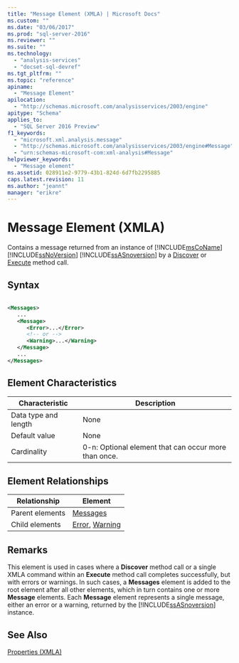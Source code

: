 ```yaml
---
title: "Message Element (XMLA) | Microsoft Docs"
ms.custom: ""
ms.date: "03/06/2017"
ms.prod: "sql-server-2016"
ms.reviewer: ""
ms.suite: ""
ms.technology: 
  - "analysis-services"
  - "docset-sql-devref"
ms.tgt_pltfrm: ""
ms.topic: "reference"
apiname: 
  - "Message Element"
apilocation: 
  - "http://schemas.microsoft.com/analysisservices/2003/engine"
apitype: "Schema"
applies_to: 
  - "SQL Server 2016 Preview"
f1_keywords: 
  - "microsoft.xml.analysis.message"
  - "http://schemas.microsoft.com/analysisservices/2003/engine#Message"
  - "urn:schemas-microsoft-com:xml-analysis#Message"
helpviewer_keywords: 
  - "Message element"
ms.assetid: 028911e2-9779-43b1-824d-6d7fb2295885
caps.latest.revision: 11
ms.author: "jeannt"
manager: "erikre"
---
```

# Message Element (XMLA)
  Contains a message returned from an instance of [!INCLUDE[msCoName](../../../advanced-analytics/r-services/tutorials/includes/msconame-md.md)] [!INCLUDE[ssNoVersion](../../../advanced-analytics/r-services/includes/ssnoversion-md.md)] [!INCLUDE[ssASnoversion](../../../analysis-services/includes/ssasnoversion-md.md)] by a [Discover](../Topic/Discover%20Method%20\(XMLA\).md) or [Execute](../Topic/Execute%20Method%20\(XMLA\).md) method call.  
  
## Syntax  
  
```xml  
  
<Messages>  
   ...  
   <Message>  
      <Error>...</Error>  
      <!-- or -->  
      <Warning>...</Warning>  
   </Message>  
   ...  
</Messages>  
```  
  
## Element Characteristics  
  
|Characteristic|Description|  
|--------------------|-----------------|  
|Data type and length|None|  
|Default value|None|  
|Cardinality|0-n: Optional element that can occur more than once.|  
  
## Element Relationships  
  
|Relationship|Element|  
|------------------|-------------|  
|Parent elements|[Messages](../../../analysis-services/xmla/xml-elements-properties/messages-element-xmla.md)|  
|Child elements|[Error](../../../analysis-services/xmla/xml-elements-properties/error-element-xmla.md), [Warning](../../../analysis-services/xmla/xml-elements-properties/warning-element-xmla.md)|  
  
## Remarks  
 This element is used in cases where a **Discover** method call or a single XMLA command within an **Execute** method call completes successfully, but with errors or warnings. In such cases, a **Messages** element is added to the root element after all other elements, which in turn contains one or more **Message** elements. Each **Message** element represents a single message, either an error or a warning, returned by the [!INCLUDE[ssASnoversion](../../../analysis-services/includes/ssasnoversion-md.md)] instance.  
  
## See Also  
 [Properties &#40;XMLA&#41;](../Topic/Properties%20\(XMLA\).md)  
  
  